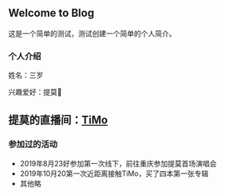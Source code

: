 ## Welcome to Blog

这是一个简单的测试，测试创建一个简单的个人简介。

### 个人介绍
 姓名：三岁
 
 兴趣爱好：提莫🍄
 
## 提莫的直播间：[TiMo](https://live.bilibili.com/1314?spm_id_from=333.999.0.0)

### 参加过的活动
- 2019年8月23好参加第一次线下，前往重庆参加提莫首场演唱会
- 2019年10月20第一次近距离接触TiMo，买了四本第一张专辑
- 其他略
